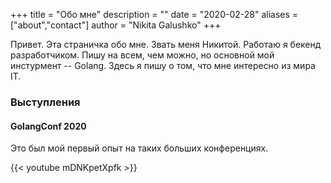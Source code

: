 +++
title = "Обо мне"
description = ""
date = "2020-02-28"
aliases = ["about","contact"]
author = "Nikita Galushko"
+++

Привет. Эта страничка обо мне. Звать меня Никитой. Работаю я бекенд разработчиком. Пишу на всем, чем можно, но основной мой инстурмент -- Golang.
Здесь я пишу о том, что мне интересно из мира IT.


### Выступления
#### GolangConf 2020
Это был мой первый опыт на таких больших конференциях.

{{< youtube mDNKpetXpfk >}}
